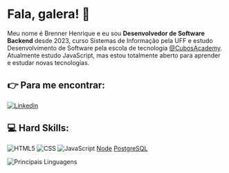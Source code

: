 
  # Fala, galera! :metal:

  Meu nome é Brenner Henrique e eu sou **Desenvolvedor de Software Backend** desde 2023, curso Sistemas de Informação pela UFF e estudo Desenvolvimento de Software pela escola de tecnologia [@CubosAcademy](https://cubos.academy/). Atualmente estudo JavaScript, mas estou totalmente aberto para aprender e estudar novas tecnologias.

  ## 👉 Para me encontrar:

  [![Linkedin](https://img.shields.io/badge/LinkedIn-0077B5?style=for-the-badge&logo=linkedin&logoColor=white)](https://www.linkedin.com/in/brennergama/)
  

  ## 💻 Hard Skills:
  ![HTML5](https://img.shields.io/badge/HTML5-E34F26?style=for-the-badge&logo=html5&logoColor=white) ![CSS](https://img.shields.io/badge/CSS3-1572B6?style=for-the-badge&logo=css3&logoColor=white) ![JavaScript](https://img.shields.io/badge/JavaScript-323330?style=for-the-badge&logo=javascript&logoColor=F7DF1E) [Node](https://img.shields.io/badge/Node%20js-339933?style=for-the-badge&logo=nodedotjs&logoColor=white) [PostgreSQL](https://img.shields.io/badge/PostgreSQL-316192?style=for-the-badge&logo=postgresql&logoColor=white)


  ![Principais Linguagens](https://github-readme-stats.vercel.app/api/top-langs/?username=bhenrique07&theme=onedark)
